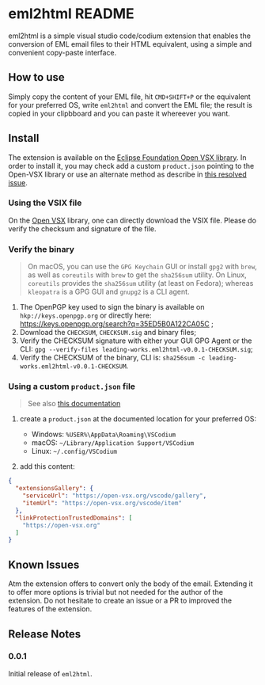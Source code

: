 # eml2html README

eml2html is a simple visual studio code/codium extension that enables the conversion of EML email files to their HTML equivalent, using a simple and convenient copy-paste interface.

## How to use

Simply copy the content of your EML file, hit `CMD+SHIFT+P` or the equivalent for your preferred OS, write `eml2html` and convert the EML file; the result is copied in your clipbboard and you can paste it whereever you want.

## Install

The extension is available on the [Eclipse Foundation Open VSX library](https://open-vsx.org/).
In order to install it, you may check add a custom `product.json` pointing to the Open-VSX library or use an alternate method as describe in [this resolved issue](https://github.com/VSCodium/vscodium/pull/674).

### Using the VSIX file

On the [Open VSX](https://open-vsg.org) library, one can directly download the VSIX file.
Please do verify the checksum and signature of the file.

### Verify the binary

> On macOS, you can use the `GPG Keychain` GUI or install `gpg2` with `brew`, as well as `coreutils` with `brew` to get the `sha256sum` utility.
> On Linux, `coreutils` provides the `sha256sum` utility (at least on Fedora); whereas `kleopatra` is a GPG GUI and `gnupg2` is a CLI agent.

1. The OpenPGP key used to sign the binary is available on `hkp://keys.openpgp.org` or directly here: https://keys.openpgp.org/search?q=35ED5B0A122CA05C ;
2. Download the `CHECKSUM`, `CHECKSUM.sig` and binary files;
3. Verify the CHECKSUM signature with either your GUI GPG Agent or the CLI: `gpg --verify-files leading-works.eml2html-v0.0.1-CHECKSUM.sig`;
4. Verify the CHECKSUM of the binary, CLI is: `sha256sum -c leading-works.eml2html-v0.0.1-CHECKSUM`.

### Using a custom `product.json` file

> See also [this documentation](https://github.com/eclipse/openvsx/wiki/Using-Open-VSX-in-VS-Code)

1. create a `product.json` at the documented location for your preferred OS:

   * Windows: `%USER%\AppData\Roaming\VSCodium`
   * macOS: `~/Library/Application Support/VSCodium`
   * Linux: `~/.config/VSCodium`

2. add this content:

```json
{
  "extensionsGallery": {
    "serviceUrl": "https://open-vsx.org/vscode/gallery",
    "itemUrl": "https://open-vsx.org/vscode/item"
  },
  "linkProtectionTrustedDomains": [
    "https://open-vsx.org"
  ]
}
```

## Known Issues

Atm the extension offers to convert only the body of the email.
Extending it to offer more options is trivial but not needed for the author of the extension.
Do not hesitate to create an issue or a PR to improved the features of the extension.

## Release Notes

### 0.0.1

Initial release of `eml2html`.
